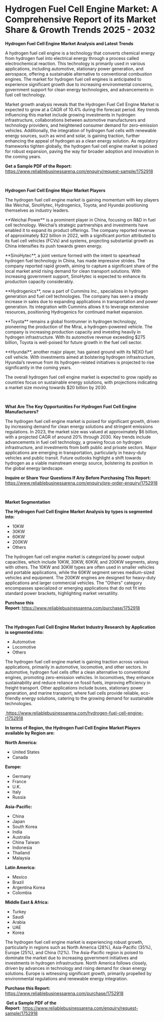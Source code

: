 <p><h1>Hydrogen Fuel Cell Engine Market: A Comprehensive Report of its Market Share & Growth Trends 2025 - 2032</h1></p><p><strong>Hydrogen Fuel Cell Engine Market Analysis and Latest Trends</strong></p>
<p><p>A hydrogen fuel cell engine is a technology that converts chemical energy from hydrogen fuel into electrical energy through a process called electrochemical reaction. This technology is primarily used in various applications, including automotive, stationary power generation, and aerospace, offering a sustainable alternative to conventional combustion engines. The market for hydrogen fuel cell engines is anticipated to experience significant growth due to increasing environmental concerns, government support for clean energy technologies, and advancements in fuel cell technology.</p><p>Market growth analysis reveals that the Hydrogen Fuel Cell Engine Market is expected to grow at a CAGR of 10.4% during the forecast period. Key trends influencing this market include growing investments in hydrogen infrastructure, collaborations between automotive manufacturers and technology providers, and heightened consumer demand for zero-emission vehicles. Additionally, the integration of hydrogen fuel cells with renewable energy sources, such as wind and solar, is gaining traction, further enhancing the appeal of hydrogen as a clean energy solution. As regulatory frameworks tighten globally, the hydrogen fuel cell engine market is poised for robust expansion, paving the way for broader adoption and innovation in the coming years.</p></p>
<p><strong>Get a Sample PDF of the Report:&nbsp;</strong> <a href="https://www.reliablebusinessarena.com/enquiry/request-sample/1752918?utm_campaign=2116&utm_medium=2&utm_source=Github&utm_content=ia&utm_term=18042025&utm_id=hydrogen-fuel-cell-engine">https://www.reliablebusinessarena.com/enquiry/request-sample/1752918</a></p>
<p>&nbsp;</p>
<p><strong>Hydrogen Fuel Cell Engine Major Market Players</strong></p>
<p><p>The hydrogen fuel cell engine market is gaining momentum with key players like Weichai, SinoHytec, Hydrogenics, Toyota, and Hyundai positioning themselves as industry leaders.</p><p>**Weichai Power** is a prominent player in China, focusing on R&D in fuel cell technology. Weichai’s strategic partnerships and investments have enabled it to expand its product offerings. The company reported revenue of approximately $22 billion in 2022, with a significant portion attributed to its fuel cell vehicles (FCVs) and systems, projecting substantial growth as China intensifies its push towards green energy.</p><p>**SinoHytec**, a joint venture formed with the intent to spearhead hydrogen fuel technology in China, has made impressive strides. The company reported rapid growth, aiming to capture a significant share of the local market amid rising demand for clean transport solutions. With increasing government support, SinoHytec is expected to enhance its production capacity considerably.</p><p>**Hydrogenics**, now a part of Cummins Inc., specializes in hydrogen generation and fuel cell technologies. The company has seen a steady increase in sales due to expanding applications in transportation and power generation. Its integration with Cummins allows it to leverage extensive resources, positioning Hydrogenics for continued market expansion.</p><p>**Toyota** remains a global frontrunner in hydrogen technology, pioneering the production of the Mirai, a hydrogen-powered vehicle. The company is increasing production capacity and investing heavily in hydrogen infrastructure. With its automotive revenue exceeding $275 billion, Toyota is well-poised for future growth in the fuel cell sector.</p><p>**Hyundai**, another major player, has gained ground with its NEXO fuel cell vehicle. With investments aimed at bolstering hydrogen infrastructure, Hyundai’s revenue from its hydrogen-related initiatives is projected to rise significantly in the coming years.</p><p>The overall hydrogen fuel cell engine market is expected to grow rapidly as countries focus on sustainable energy solutions, with projections indicating a market size moving towards $20 billion by 2030.</p></p>
<p>&nbsp;</p>
<p><strong>What Are The Key Opportunities For Hydrogen Fuel Cell Engine Manufacturers?</strong></p>
<p><p>The hydrogen fuel cell engine market is poised for significant growth, driven by increasing demand for clean energy solutions and stringent emissions regulations. In 2023, the market size was valued at approximately $6 billion, with a projected CAGR of around 20% through 2030. Key trends include advancements in fuel cell technology, a growing focus on hydrogen infrastructure, and investments from both public and private sectors. Major applications are emerging in transportation, particularly in heavy-duty vehicles and public transit. Future outlooks highlight a shift towards hydrogen as a viable mainstream energy source, bolstering its position in the global energy landscape.</p></p>
<p><strong>Inquire or Share Your Questions If Any Before Purchasing This Report:</strong> <a href="https://www.reliablebusinessarena.com/enquiry/pre-order-enquiry/1752918?utm_campaign=2116&utm_medium=2&utm_source=Github&utm_content=ia&utm_term=18042025&utm_id=hydrogen-fuel-cell-engine">https://www.reliablebusinessarena.com/enquiry/pre-order-enquiry/1752918</a></p>
<p>&nbsp;</p>
<p><strong>Market Segmentation</strong></p>
<p><strong>The Hydrogen Fuel Cell Engine Market Analysis by types is segmented into:</strong></p>
<p><ul><li>10KW</li><li>30KW</li><li>60KW</li><li>200KW</li><li>Others</li></ul></p>
<p><p>The hydrogen fuel cell engine market is categorized by power output capacities, which include 10KW, 30KW, 60KW, and 200KW segments, along with others. The 10KW and 30KW types are often used in smaller vehicles and portable applications, while the 60KW segment serves medium-sized vehicles and equipment. The 200KW engines are designed for heavy-duty applications and larger commercial vehicles. The "Others" category encompasses specialized or emerging applications that do not fit into standard power brackets, highlighting market versatility.</p></p>
<p><strong>Purchase this Report:&nbsp;</strong><a href="https://www.reliablebusinessarena.com/purchase/1752918?utm_campaign=2116&utm_medium=2&utm_source=Github&utm_content=ia&utm_term=18042025&utm_id=hydrogen-fuel-cell-engine">https://www.reliablebusinessarena.com/purchase/1752918</a></p>
<p>&nbsp;</p>
<p><strong>The Hydrogen Fuel Cell Engine Market Industry Research by Application is segmented into:</strong></p>
<p><ul><li>Automotive</li><li>Locomotive</li><li>Others</li></ul></p>
<p><p>The hydrogen fuel cell engine market is gaining traction across various applications, primarily in automotive, locomotive, and other sectors. In automotive, hydrogen fuel cells offer a clean alternative to conventional engines, promoting zero-emission vehicles. In locomotives, they enhance sustainability and reduce reliance on fossil fuels, improving efficiency in freight transport. Other applications include buses, stationary power generation, and marine transport, where fuel cells provide reliable, eco-friendly energy solutions, catering to the growing demand for sustainable technologies.</p></p>
<p><a href="https://www.reliablebusinessarena.com/hydrogen-fuel-cell-engine-r1752918?utm_campaign=2116&utm_medium=2&utm_source=Github&utm_content=ia&utm_term=18042025&utm_id=hydrogen-fuel-cell-engine">&nbsp;https://www.reliablebusinessarena.com/hydrogen-fuel-cell-engine-r1752918</a></p>
<p><strong>In terms of Region, the Hydrogen Fuel Cell Engine Market Players available by Region are:</strong></p>
<p>
    <p> <strong> North America: </strong>
        <ul>
            <li>United States</li>
            <li>Canada</li>
        </ul>
        </p> 
    <p> <strong> Europe: </strong>
        <ul>
            <li>Germany</li>
            <li>France</li>
            <li>U.K.</li>
            <li>Italy</li>
            <li>Russia</li>
        </ul>
        </p> 
    <p> <strong> Asia-Pacific: </strong>
        <ul>
            <li>China</li>
            <li>Japan</li>
            <li>South Korea</li>
            <li>India</li>
            <li>Australia</li>
            <li>China Taiwan</li>
            <li>Indonesia</li>
            <li>Thailand</li>
            <li>Malaysia</li>
        </ul>
        </p> 
    <p> <strong> Latin America: </strong>
        <ul>
            <li>Mexico</li>
            <li>Brazil</li>
            <li>Argentina Korea</li>
            <li>Colombia</li>
        </ul>
        </p> 
    <p> <strong> Middle East & Africa: </strong>
        <ul>
            <li>Turkey</li>
            <li>Saudi</li>
            <li>Arabia</li>
            <li>UAE</li>
            <li>Korea</li>
        </ul>
    </p>
    </p>
<p><p>The hydrogen fuel cell engine market is experiencing robust growth, particularly in regions such as North America (28%), Asia-Pacific (35%), Europe (25%), and China (12%). The Asia-Pacific region is poised to dominate the market due to increasing government initiatives and investments in hydrogen infrastructure. North America follows closely, driven by advances in technology and rising demand for clean energy solutions. Europe is witnessing significant growth, primarily propelled by environmental regulations and renewable energy integration.</p></p>
<p><strong>Purchase this Report: </strong><a href="https://www.reliablebusinessarena.com/purchase/1752918?utm_campaign=2116&utm_medium=2&utm_source=Github&utm_content=ia&utm_term=18042025&utm_id=hydrogen-fuel-cell-engine">https://www.reliablebusinessarena.com/purchase/1752918</a></p>
<p>&nbsp;<strong>Get a Sample PDF of the Report:&nbsp;&nbsp;</strong><a href="https://www.reliablebusinessarena.com/enquiry/request-sample/1752918?utm_campaign=2116&utm_medium=2&utm_source=Github&utm_content=ia&utm_term=18042025&utm_id=hydrogen-fuel-cell-engine">https://www.reliablebusinessarena.com/enquiry/request-sample/1752918</a></p>
<p><strong></strong></p>
<p><p></p><p></p><p></p></p>